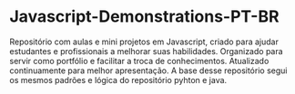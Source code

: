 # Javascript-Demonstrations-PT-BR
Repositório com aulas e mini projetos em Javascript, criado para ajudar estudantes e profissionais a melhorar suas habilidades. Organizado para servir como portfólio e facilitar a troca de conhecimentos. Atualizado continuamente para melhor apresentação. A base desse repositório segui os mesmos padrões e lógica do repositório pyhton e java. 
